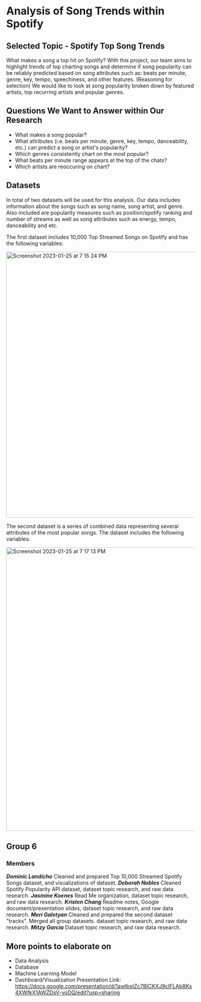 # Analysis of Song Trends within Spotify #
## Selected Topic - Spotify Top Song Trends
What makes a song a top hit on Spotify? With this project, our team aims to highlight trends of top charting songs and determine if song popularity can be reliably predicted based on song attributes such as: beats per minute, genre, key, tempo, speechiness, and other features. (Reasoning for selection) We would like to look at song popularity broken down by featured artists, top recurring artists and popular genres.

## Questions We Want to Answer within Our Research
* What makes a song popular? 
* What attributes (i.e. beats per minute, genre, key, tempo, danceability, etc.) can predict a song or artist's popularity?
* Which genres consistently chart on the most popular?
* What beats per minute range appears at the top of the chats?
* Which artists are reoccuring on chart?

## Datasets

In total of two datasets will be used for this analysis. Our data includes information about the songs such as song name, song artist, and genre. Also included are popularity measures such as position/spotify ranking and number of streams as well as song attributes such as energy, tempo, danceability and etc.

The first dataset includes 10,000 Top Streamed Songs on Spotify and has the following variables: 

<img width="710" alt="Screenshot 2023-01-25 at 7 15 24 PM" src="https://user-images.githubusercontent.com/111609994/214751106-839b6dc6-7b2a-4296-b9f1-0e0d23b4af45.png">

The second dataset is a series of combined data representing several attributes of the most popular songs. The dataset includes the following variables:

<img width="757" alt="Screenshot 2023-01-25 at 7 17 13 PM" src="https://user-images.githubusercontent.com/111609994/214751288-9da9cb0d-aa6b-4f69-bed6-1084bf79b1ed.png">


## Group 6

### Members
***Dominic Landicho***
Cleaned and prepared Top 10,000 Streamed Spotify Songs dataset, and visualizations of dataset.
***Deborah Nobles***
Cleaned Spotify Popularity API dataset, dataset topic research, and raw data research.
***Jasmine Koenes***
Read Me organization, dataset topic research, and raw data research.
***Kristen Chang***
Readme notes, Google document/presentation slides, dataset topic research, and raw data research.
***Meri Galstyan***
Cleaned and prepared the second dataset "tracks". Merged all group datasets. dataset topic research, and raw data research.
***Mitzy Garcia***
Dataset topic research, and raw data research.

## More points to elaborate on
* Data Analysis
* Database
* Machine Learning Model
* Dashboard/Visualization
Presentation Link: https://docs.google.com/presentation/d/1awlbstZc7BICKXJ9cIFLAb8Ks4XWfkX1AWZDsV-yoDQ/edit?usp=sharing  
